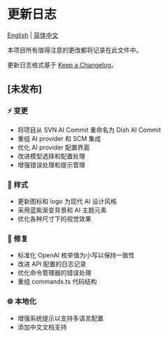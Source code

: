 # 更新日志

[English](CHANGELOG.md) | [简体中文](CHANGELOG.zh-CN.md)

本项目所有值得注意的更改都将记录在此文件中。

更新日志格式基于 [Keep a Changelog](https://keepachangelog.com/zh-CN/1.0.0/)。

## [未发布]

### ⚡ 变更

- 将项目从 SVN AI Commit 重命名为 Dish AI Commit
- 重组 AI provider 和 SCM 集成
- 优化 AI provider 配置界面
- 改进模型选择和配置处理
- 增强错误处理和提示管理

### 🎨 样式

- 更新图标和 logo 为现代 AI 设计风格
- 采用蓝紫渐变背景和 AI 主题元素
- 优化各种尺寸下的视觉效果

### 🐛 修复

- 标准化 OpenAI 枚举值为小写以保持一致性
- 改进 API 配置的日志记录
- 优化命令管理器的错误处理
- 重组 commands.ts 代码结构

### 🌐 本地化

- 增强系统提示以支持多语言配置
- 添加中文文档支持

